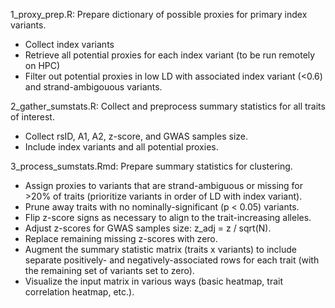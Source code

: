 1_proxy_prep.R: Prepare dictionary of possible proxies for primary index variants.
* Collect index variants
* Retrieve all potential proxies for each index variant (to be run remotely on HPC)
* Filter out potential proxies in low LD with associated index variant (<0.6) and strand-ambigouous variants.

2_gather_sumstats.R: Collect and preprocess summary statistics for all traits of interest.
* Collect rsID, A1, A2, z-score, and GWAS samples size.
* Include index variants and all potential proxies.

3_process_sumstats.Rmd: Prepare summary statistics for clustering.
* Assign proxies to variants that are strand-ambiguous or missing for >20% of traits (prioritize variants in order of LD with index variant).
* Prune away traits with no nominally-significant (p < 0.05) variants.
* Flip z-score signs as necessary to align to the trait-increasing alleles.
* Adjust z-scores for GWAS samples size: z_adj = z / sqrt(N).
* Replace remaining missing z-scores with zero.
* Augment the summary statistic matrix (traits x variants) to include separate positively- and negatively-associated rows for each trait (with the remaining set of variants set to zero).
* Visualize the input matrix in various ways (basic heatmap, trait correlation heatmap, etc.).
